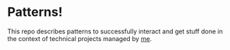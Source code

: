 # Patterns!

This repo describes patterns to successfully interact and get stuff done in the context of technical projects managed by [me](https://mkbrechtel.dev).
